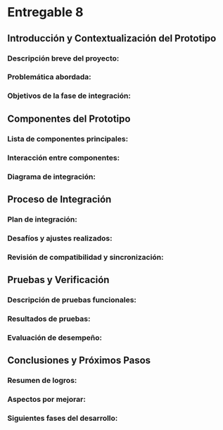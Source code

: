 # Entregable 8
## Introducción y Contextualización del Prototipo
### Descripción breve del proyecto:
### Problemática abordada:
### Objetivos de la fase de integración:

## Componentes del Prototipo
### Lista de componentes principales: 
### Interacción entre componentes:
### Diagrama de integración:

## Proceso de Integración
### Plan de integración:
### Desafíos y ajustes realizados:
### Revisión de compatibilidad y sincronización:

## Pruebas y Verificación
### Descripción de pruebas funcionales:
### Resultados de pruebas: 
### Evaluación de desempeño:

## Conclusiones y Próximos Pasos
### Resumen de logros:
### Aspectos por mejorar: 
### Siguientes fases del desarrollo: 
